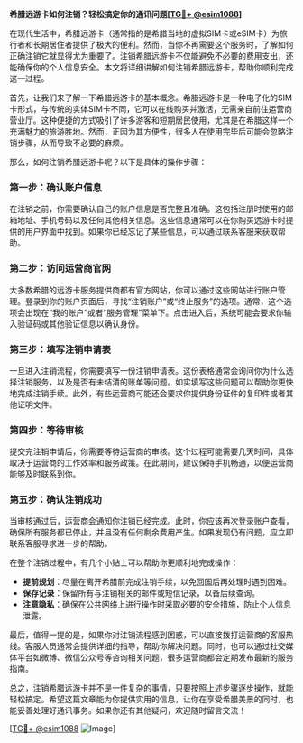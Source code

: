 **希腊远游卡如何注销？轻松搞定你的通讯问题[[TG💪+ @esim1088](https://t.me/s/esim1088)]**

在现代生活中，希腊远游卡（通常指的是希腊当地的虚拟SIM卡或eSIM卡）为旅行者和长期居住者提供了极大的便利。然而，当你不再需要这个服务时，了解如何正确注销它就显得尤为重要了。注销希腊远游卡不仅能避免不必要的费用支出，还能确保你的个人信息安全。本文将详细讲解如何注销希腊远游卡，帮助你顺利完成这一过程。

首先，让我们来了解一下希腊远游卡的基本概念。希腊远游卡是一种电子化的SIM卡形式，与传统的实体SIM卡不同，它可以在线购买并激活，无需亲自前往运营商营业厅。这种便捷的方式吸引了许多游客和短期居民使用，尤其是在希腊这样一个充满魅力的旅游胜地。然而，正因为其方便性，很多人在使用完毕后可能会忽略注销步骤，从而导致不必要的麻烦。

那么，如何注销希腊远游卡呢？以下是具体的操作步骤：

### 第一步：确认账户信息

在注销之前，你需要确认自己的账户信息是否完整且准确。这包括注册时使用的邮箱地址、手机号码以及任何其他相关信息。这些信息通常可以在你购买远游卡时提供的用户界面中找到。如果你已经忘记了某些信息，可以通过联系客服来获取帮助。

### 第二步：访问运营商官网

大多数希腊的远游卡服务提供商都有官方网站，你可以通过这些网站进行账户管理。登录到你的账户页面后，寻找“注销账户”或“终止服务”的选项。通常，这个选项会出现在“我的账户”或者“服务管理”菜单下。点击进入后，系统可能会要求你输入验证码或其他验证信息以确认身份。

### 第三步：填写注销申请表

一旦进入注销流程，你需要填写一份注销申请表。这份表格通常会询问你为什么选择注销服务，以及是否有未结清的账单等问题。如实填写这些问题可以帮助你更快地完成注销手续。此外，有些运营商可能还会要求你提供身份证件的复印件或者其他证明文件。

### 第四步：等待审核

提交完注销申请后，你需要等待运营商的审核。这个过程可能需要几天时间，具体取决于运营商的工作效率和服务政策。在此期间，建议保持手机畅通，以便运营商能够及时联系到你。

### 第五步：确认注销成功

当审核通过后，运营商会通知你注销已经完成。此时，你应该再次登录账户查看，确保所有服务都已停止，并且没有任何剩余费用产生。如果发现仍有问题，应立即联系客服寻求进一步的帮助。

在整个注销过程中，有几个小贴士可以帮助你更顺利地完成操作：

- **提前规划**：尽量在离开希腊前完成注销手续，以免回国后再处理时遇到困难。
- **保存记录**：保留所有与注销相关的邮件或短信记录，以备后续查询。
- **注意隐私**：确保在公共网络上进行操作时采取必要的安全措施，防止个人信息泄露。

最后，值得一提的是，如果你对注销流程感到困惑，可以直接拨打运营商的客服热线。客服人员通常会提供详细的指导，帮助你解决问题。同时，也可以通过社交媒体平台如微博、微信公众号等咨询相关问题，很多运营商都会定期发布最新的服务指南。

总之，注销希腊远游卡并不是一件复杂的事情，只要按照上述步骤逐步操作，就能轻松搞定。希望这篇文章能为你提供实用的信息，让你在享受希腊美景的同时，也能妥善处理好通讯事务。如果你还有其他疑问，欢迎随时留言交流！

[[TG💪+ @esim1088](https://t.me/s/esim1088) ![Image](https://i.postimg.cc/4NQfJmqS/Snipaste-2025-05-13-00-14-12.png)]